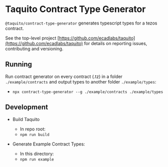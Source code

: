 # Taquito Contract Type Generator

`@taquito/contract-type-generator` generates typescript types for a tezos contract.

See the top-level project [https://github.com/ecadlabs/taquito](https://github.com/ecadlabs/taquito) for details on reporting issues, contributing and versioning.

## Running

Run contract generator on every contract (.tz) in a folder `./example/contracts` and output types to another folder `./example/types`:

- `npx contract-type-generator --g ./example/contracts ./example/types`

## Development

- Build Taquito
    - In repo root:
    - `npm run build`

- Generate Example Contract Types:
    - In this directory:
    - `npm run example`